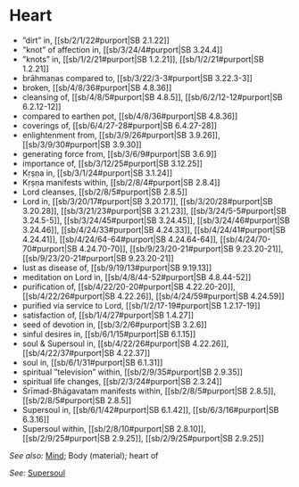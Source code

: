# Heart

* ”dirt” in, [[sb/2/1/22#purport|SB 2.1.22]]
* ”knot” of affection in, [[sb/3/24/4#purport|SB 3.24.4]]
* ”knots” in, [[sb/1/2/21#purport|SB 1.2.21]], [[sb/1/2/21#purport|SB 1.2.21]]
* brāhmaṇas compared to, [[sb/3/22/3-3#purport|SB 3.22.3-3]]
* broken, [[sb/4/8/36#purport|SB 4.8.36]]
* cleansing of, [[sb/4/8/5#purport|SB 4.8.5]], [[sb/6/2/12-12#purport|SB 6.2.12-12]]
* compared to earthen pot, [[sb/4/8/36#purport|SB 4.8.36]]
* coverings of, [[sb/6/4/27-28#purport|SB 6.4.27-28]]
* enlightenment from, [[sb/3/9/26#purport|SB 3.9.26]], [[sb/3/9/30#purport|SB 3.9.30]]
* generating force from, [[sb/3/6/9#purport|SB 3.6.9]]
* importance of, [[sb/3/12/25#purport|SB 3.12.25]]
* Kṛṣṇa in, [[sb/3/1/24#purport|SB 3.1.24]]
* Kṛṣṇa manifests within, [[sb/2/8/4#purport|SB 2.8.4]]
* Lord cleanses, [[sb/2/8/5#purport|SB 2.8.5]]
* Lord in, [[sb/3/20/17#purport|SB 3.20.17]], [[sb/3/20/28#purport|SB 3.20.28]], [[sb/3/21/23#purport|SB 3.21.23]], [[sb/3/24/5-5#purport|SB 3.24.5-5]], [[sb/3/24/45#purport|SB 3.24.45]], [[sb/3/24/46#purport|SB 3.24.46]], [[sb/4/24/33#purport|SB 4.24.33]], [[sb/4/24/41#purport|SB 4.24.41]], [[sb/4/24/64-64#purport|SB 4.24.64-64]], [[sb/4/24/70-70#purport|SB 4.24.70-70]], [[sb/9/23/20-21#purport|SB 9.23.20-21]], [[sb/9/23/20-21#purport|SB 9.23.20-21]]
* lust as disease of, [[sb/9/19/13#purport|SB 9.19.13]]
* meditation on Lord in, [[sb/4/8/44-52#purport|SB 4.8.44-52]]
* purification of, [[sb/4/22/20-20#purport|SB 4.22.20-20]], [[sb/4/22/26#purport|SB 4.22.26]], [[sb/4/24/59#purport|SB 4.24.59]]
* purified via service to Lord, [[sb/1/2/17-19#purport|SB 1.2.17-19]]
* satisfaction of, [[sb/1/4/27#purport|SB 1.4.27]]
* seed of devotion in, [[sb/3/2/6#purport|SB 3.2.6]]
* sinful desires in, [[sb/6/1/15#purport|SB 6.1.15]]
* soul & Supersoul in, [[sb/4/22/26#purport|SB 4.22.26]], [[sb/4/22/37#purport|SB 4.22.37]]
* soul in, [[sb/6/1/31#purport|SB 6.1.31]]
* spiritual ”television” within, [[sb/2/9/35#purport|SB 2.9.35]]
* spiritual life changes, [[sb/2/3/24#purport|SB 2.3.24]]
* Śrīmad-Bhāgavatam manifests within, [[sb/2/8/5#purport|SB 2.8.5]], [[sb/2/8/5#purport|SB 2.8.5]]
* Supersoul in, [[sb/6/1/42#purport|SB 6.1.42]], [[sb/6/3/16#purport|SB 6.3.16]]
* Supersoul within, [[sb/2/8/10#purport|SB 2.8.10]], [[sb/2/9/25#purport|SB 2.9.25]], [[sb/2/9/25#purport|SB 2.9.25]]

*See also:* [Mind](entries/mind.md); Body (material); heart of

*See:* [Supersoul](entries/supersoul.md)
